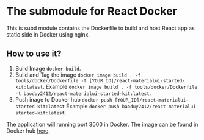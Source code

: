 # The submodule for React Docker

This is subd module contains the Dockerfile to build and host React app as static side in Docker using nginx.

## How to use it?

1.  Build Image `docker build`.
2.  Build and Tag the image `docker image build . -f tools/docker/Dockerfile -t [YOUR_ID]/react-materialui-started-kit:latest`.
    Example `docker image build . -f tools/docker/Dockerfile -t baoduy2412/react-materialui-started-kit:latest`.
3.  Push inage to Docker hub `docker push [YOUR_ID]/react-materialui-started-kit:latest`
    Example `docker push baoduy2412/react-materialui-started-kit:latest`.

The application will running port 3000 in Docker.
The image can be found in Docker hub [here](https://hub.docker.com/r/baoduy2412/react-materialui-started-kit/).
